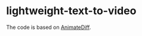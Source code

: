 # lightweight-text-to-video

The code is based on [AnimateDiff](https://github.com/guoyww/AnimateDiff).